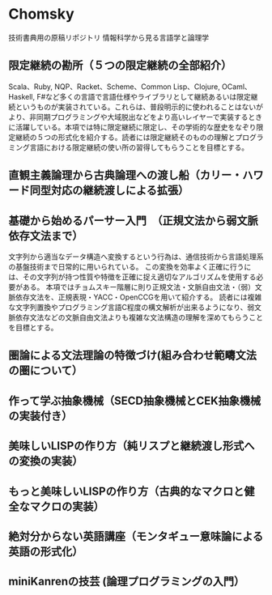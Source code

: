 # Chomsky

技術書典用の原稿リポジトリ
情報科学から見る言語学と論理学

## 限定継続の勘所（５つの限定継続の全部紹介）
Scala、Ruby, NQP、Racket、Scheme、Common Lisp、Clojure, OCaml、Haskell, F#など多くの言語で言語仕様やライブラリとして継続あるいは限定継続というものが実装されている。これらは、普段明示的に使われることはないがより、非同期プログラミングや大域脱出などをより高いレイヤーで実装するときに活躍している。本項では特に限定継続に限定し、その学術的な歴史をなぞり限定継続の５つの形式化を紹介する。読者には限定継続そのものの理解とプログラミング言語における限定継続の使い所の習得してもらうことを目標とする。

## 直観主義論理から古典論理への渡し船（カリー・ハワード同型対応の継続渡しによる拡張）

## 基礎から始めるパーサー入門　（正規文法から弱文脈依存文法まで）
文字列から適当なデータ構造へ変換するという行為は、通信技術から言語処理系の基盤技術まで日常的に用いられている。
この変換を効率よく正確に行うには、その文字列が持つ性質や特徴を正確に捉え適切なアルゴリズムを使用する必要がある。
本項ではチョムスキー階層に則り正規文法・文脈自由文法・（弱）文脈依存文法を、正規表現・YACC・OpenCCGを用いて紹介する。
読者には複雑な文字列置換やプログラミング言語C程度の構文解析が出来るようになり、弱文脈依存文法などの文脈自由文法よりも複雑な文法構造の理解を深めてもらうことを目標とする。

## 圏論による文法理論の特徴づけ(組み合わせ範疇文法の圏について）

## 作って学ぶ抽象機械（SECD抽象機械とCEK抽象機械の実装付き）

## 美味しいLISPの作り方（純リスプと継続渡し形式への変換の実装）

## もっと美味しいLISPの作り方（古典的なマクロと健全なマクロの実装）

## 絶対分からない英語講座（モンタギュー意味論による英語の形式化）

## miniKanrenの技芸 (論理プログラミングの入門）
